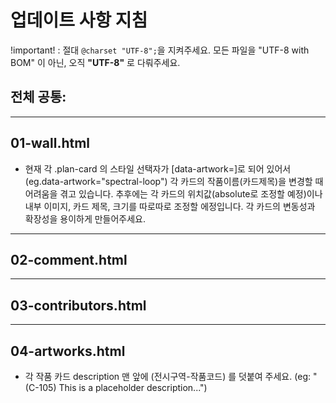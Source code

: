 # 업데이트 사항 지침
!important! : 절대 `@charset "UTF-8";`을 지켜주세요. 모든 파일을 "UTF-8 with BOM" 이 아닌, 오직 **"UTF-8"** 로 다뤄주세요.

## 전체 공통:

<!-- - 언제 어디서든 spacebar 누르면 index.html로 이동하게 해주세요.
- 커서 모양을 불투명한 원으로 바꿔주세요. -->

<!-- - 버튼 등 hover 시 마우스 커서 모양이 기본값입니다. 현재 웹 커서모양에 맞게 hover 커서를 새로운 모양 또는 애니메이션으로 바꿔주세요. -->

---
## 01-wall.html
 <!-- - 1분동안 아무 입력이 없으면(마우스, 키보드), 1F ~ 7F 5초마다 자동으로 다음 층으로 넘어가도록 해주세요. 자동으로 넘어가는 동안은 웹 하단에 플로팅박스( "Spacebar를 눌러 시작하기" 문구를 넣어)를 띄워주세요.

- 지금은 다음 층으로 넘어갈 때(스크롤 시) .floor-stack내부에서 .floor-section 전체가 하나씩 넘어가는데, 이 방식이 아니라, 1F을 기준으로 내부 요소 및 위치는 그대로 하고, 넘어갈때 .plan-card의 내부 이미지와 .floor-section__head의 내부 텍스트만 바뀌도록 바꿔주세요. (.floor-selector 애니메이션은 지금과 그대로 유지) -->

<!-- - "Spacebar를 눌러 시작하기" 이 버튼에 css 코드에 있는 pulse 애니메이션을 추가해주세요. -->

<!-- - 각 .plan-card hover 시, 이미지가 최종(7F)으로 바뀌고, 제목(텍스트)이 포함된 말풍선 모양의 플로팅 박스가 나타날 수 있게 해주세요. (참고로, 지금은 아무런 플로팅 박스도 보이지 않습니다.) -->

<!-- - 현재 각 .plan-card hover 시, 플로팅 박스가 등장하는 애니메이션이 이상합니다(좌측 상단 어디 멀리서 날아옴). 이 애니메이션을 삭제하고 말풍선이 hover 시 바로 팝업되게 설정해 주세요. -->

- 현재 각 .plan-card 의 스타일 선택자가 [data-artwork=]로 되어 있어서(eg.data-artwork="spectral-loop") 각 카드의 작품이름(카드제목)을 변경할 때 어려움을 겪고 있습니다. 추후에는 각 카드의 위치값(absolute로 조정할 예정)이나 내부 이미지, 카드 제목, 크기를 따로따로 조정할 에정입니다. 각 카드의 변동성과 확장성을 용이하게 만들어주세요. 

---
## 02-comment.html
<!-- - .livechat-stream 블럭 내부에서 스크롤 가능하게 만들어주세요. 그리고 화면에서 스크롤 바 표시가 안나오도록 숨겨주세요.

- 현재 .chat-row(채팅 행 요소) 이 너무 채팅메시지 UI처럼 디자인되어있습니다. 채팅 메시지가 아니라, 댓글/코멘트 요소처럼 reDesign 해주세요. 다음 지침을 참고하세요:
    1. 기존 스타일을 삭제하고 새롭게 .chat-row 내부(코멘트 행)을 알아서 디자인해주세요.
    2. 단, 좋아요 버튼을 정사각형 비율로 크게 만들고, 하트 아이콘을 버튼 중앙에 크게 위치시키고, 숫자를 그 아래에 작게 중앙 정렬로 배치해주세요. 
    3. 단, 현재 요소의 각 색상(폰트/아이콘/배경색, 전시작품/구역 색상)을 유지해주세요.
    4. 그 외 요소를 알아서 디자인해주세요.

- 현재 .typing-demo 에서 아무런 애니메이션도 나오지 않습니다. "archive elements examples\typing animation.md" 파일의 코드를 활용해 똑같이 실시간 타이핑 애니메이션이 .typing-demo에 표시되도록 해주세요.  -->

<!-- - 현재 .typing-demo 에서 텍스트 타이핑 중 spacebar를 입력하면 텍스트 애니메이션이 자동으로 줄바꿈되어 .typing-demo 의 박스를 벗어납니다. 따라서 줄바꿈 될 때 애니메이션이 박스를 벗어나면 아래로 이동하면서 텍스트를 tracking 하면서 볼 수 있도록 해주세요.

- .chat-row 에서 좋아요 버튼의 크기를 행 높이에 꽉차게 키워주세요. -->

<!-- - .typing-demo 애니메이션에서 뜨는 텍스트가  중앙 정렬이 되어 박스 중앙에 텍스트가 위치할 수 있도록 해주세요.
- 타이핑 애니메이션 중 파티클이 흩날리는 애니메이션이 보이질 않습니다. (참고로, 예제코드인 typing animation.md에서는 잘 나옵니다.) -->

<!-- - 전시구역(알파벳)에 따라 코멘트 볼수 있게 필터링 기능을 추가해주세요: 
    - 필터링 묶음(flex로 row)은 우측 열인 comment-aside 위쪽(현재 top margin쪽 공간)에 넣어주세요.
- 메세지를 최신순/좋아요순/오래된 순/긴 글 순 으로 정렬할 수 있게 해주세요(디폴트값은 최신순):
    - 정렬을 선택하는 박스(SelecValue) 위치는 .livestream 바로위 우측 -->

<!-- - 전시작품 코드를 선택하면, 자동으로 전시구역이 선택되도록 해주세요. (이 데이터(어떤 전시구역에 어떤 코드가 포함되는지)는 나중에 따로 DB에서 입력할 예정입니다.) (단, 여전히 전시구역 만 선택하는 것이 가능해야 합니다.) -->

---
## 03-contributors.html
<!-- - 각 .contributor-column 을 자유롭게 화면 내에서 배치하고 싶습니다. 뷰포트 내에서 수치를 조정해서 discipline별 카드를 자유롭게 배치할 수 있도록 세팅해주세요. 각각 정확한 위치는 제가 따로 수치로 조정하겠습니다. -->

---
## 04-artworks.html
- 각 작품 카드 description 맨 앞에 (전시구역-작품코드) 를 덧붙여 주세요. (eg: "(C-105) This is a placeholder description...")
